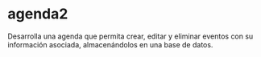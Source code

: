# agenda2
Desarrolla una agenda que permita crear, editar y eliminar eventos con su información asociada, almacenándolos en una base de datos.
